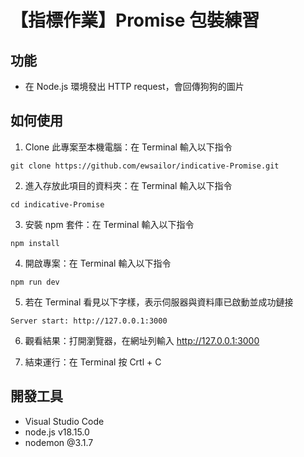 # 【指標作業】Promise 包裝練習

## 功能

- 在 Node.js 環境發出 HTTP request，會回傳狗狗的圖片 

## 如何使用

1. Clone 此專案至本機電腦：在 Terminal 輸入以下指令

```
git clone https://github.com/ewsailor/indicative-Promise.git
```

2. 進入存放此項目的資料夾：在 Terminal 輸入以下指令

```
cd indicative-Promise
```

3. 安裝 npm 套件：在 Terminal 輸入以下指令

```
npm install
```

4. 開啟專案：在 Terminal 輸入以下指令

```
npm run dev
```

5. 若在 Terminal 看見以下字樣，表示伺服器與資料庫已啟動並成功鏈接

```
Server start: http://127.0.0.1:3000
```

6. 觀看結果：打開瀏覽器，在網址列輸入 http://127.0.0.1:3000

7. 結束運行：在 Terminal 按 Crtl + C

## 開發工具

- Visual Studio Code 
- node.js v18.15.0
- nodemon @3.1.7 
